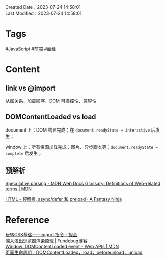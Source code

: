 Created Date：2023-07-24 14:58:01  
Last Modified：2023-07-24 14:58:01

# Tags

#JavaScript #前端 #面经

# Content

## link vs @import

从属关系、加载顺序、DOM 可操控性、兼容性

## DOMContentLoaded vs load

document 上；DOM 构建完成；在 `document.readyState = interactive` 后发生；

window 上；所有资源加载完成：图片、异步脚本等；`document.readyState = complete` 后发生；

## 预解析

[Speculative parsing - MDN Web Docs Glossary: Definitions of Web-related terms | MDN](https://developer.mozilla.org/en-US/docs/Glossary/Speculative_parsing)

[HTML - 预解析, async/defer 和 preload · A Fantasy Ninja](https://afantasy.ninja/2018/01/13/speculative-parsing-async-defer-perload/#%E9%A2%84%E8%A7%A3%E6%9E%90-Speculative-Parsing)

# Reference

[玩转CSS基础——import 指令 - 掘金](https://juejin.cn/post/7101973862027378702)  
[深入浅出浏览器渲染原理 | Fundebug博客](https://blog.fundebug.com/2019/01/03/understand-browser-rendering/)  
[Window: DOMContentLoaded event - Web APIs | MDN](https://developer.mozilla.org/en-US/docs/Web/API/Window/DOMContentLoaded_event)  
[页面生命周期：DOMContentLoaded，load，beforeunload，unload](https://zh.javascript.info/onload-ondomcontentloaded)
